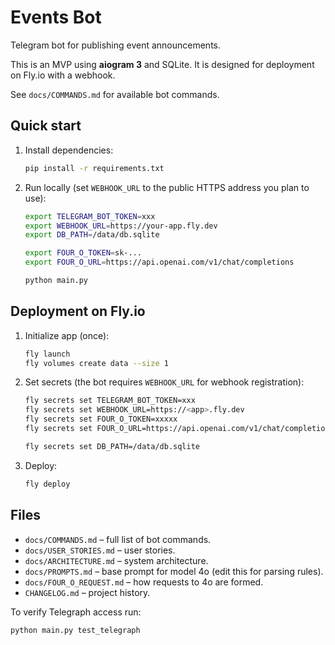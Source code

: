 # Events Bot

Telegram bot for publishing event announcements.

This is an MVP using **aiogram 3** and SQLite. It is designed for deployment on
Fly.io with a webhook.



See `docs/COMMANDS.md` for available bot commands.

## Quick start


1. Install dependencies:
   ```bash
   pip install -r requirements.txt
   ```

2. Run locally (set `WEBHOOK_URL` to the public HTTPS address you plan to use):
   ```bash
   export TELEGRAM_BOT_TOKEN=xxx
   export WEBHOOK_URL=https://your-app.fly.dev
   export DB_PATH=/data/db.sqlite

   export FOUR_O_TOKEN=sk-...
   export FOUR_O_URL=https://api.openai.com/v1/chat/completions

   python main.py
   ```

## Deployment on Fly.io


1. Initialize app (once):
   ```bash
   fly launch
   fly volumes create data --size 1
   ```

2. Set secrets (the bot requires `WEBHOOK_URL` for webhook registration):
   ```bash
   fly secrets set TELEGRAM_BOT_TOKEN=xxx
   fly secrets set WEBHOOK_URL=https://<app>.fly.dev
   fly secrets set FOUR_O_TOKEN=xxxxx
   fly secrets set FOUR_O_URL=https://api.openai.com/v1/chat/completions

   fly secrets set DB_PATH=/data/db.sqlite
   ```
3. Deploy:
   ```bash
   fly deploy
   ```

## Files
- `docs/COMMANDS.md` – full list of bot commands.
- `docs/USER_STORIES.md` – user stories.
- `docs/ARCHITECTURE.md` – system architecture.
- `docs/PROMPTS.md` – base prompt for model 4o (edit this for parsing rules).
- `docs/FOUR_O_REQUEST.md` – how requests to 4o are formed.
- `CHANGELOG.md` – project history.

To verify Telegraph access run:
```bash
python main.py test_telegraph
```


